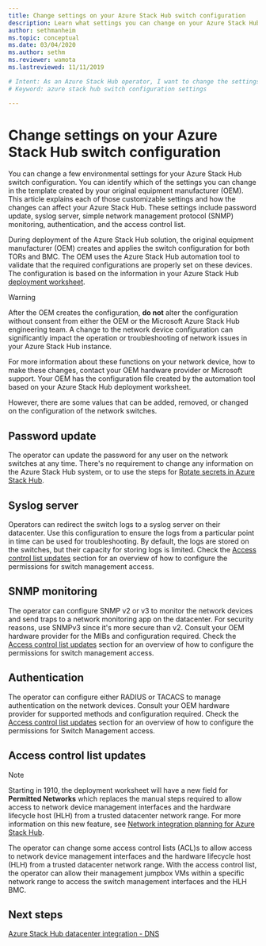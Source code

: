 ```yaml
---
title: Change settings on your Azure Stack Hub switch configuration 
description: Learn what settings you can change on your Azure Stack Hub switch configuration.
author: sethmanheim
ms.topic: conceptual
ms.date: 03/04/2020
ms.author: sethm
ms.reviewer: wamota
ms.lastreviewed: 11/11/2019

# Intent: As an Azure Stack Hub operator, I want to change the settings on my Azure Stack Hub switch configuration so I can customize them to my needs.
# Keyword: azure stack hub switch configuration settings

---
```


# Change settings on your Azure Stack Hub switch configuration

You can change a few environmental settings for your Azure Stack Hub switch configuration. You can identify which of the settings you can change in the template created by your original equipment manufacturer (OEM). This article explains each of those customizable settings and how the changes can affect your Azure Stack Hub. These settings include password update, syslog server, simple network management protocol (SNMP) monitoring, authentication, and the access control list.

During deployment of the Azure Stack Hub solution, the original equipment manufacturer (OEM) creates and applies the switch configuration for both TORs and BMC. The OEM uses the Azure Stack Hub automation tool to validate that the required configurations are properly set on these devices. The configuration is based on the information in your Azure Stack Hub [deployment worksheet](azure-stack-deployment-worksheet.md).

> [!Warning]  
> After the OEM creates the configuration, **do not** alter the configuration without consent from either the OEM or the Microsoft Azure Stack Hub engineering team. A change to the network device configuration can significantly impact the operation or troubleshooting of network issues in your Azure Stack Hub instance.
>
> For more information about these functions on your network device, how to make these changes, contact your OEM hardware provider or Microsoft support. Your OEM has the configuration file created by the automation tool based on your Azure Stack Hub deployment worksheet.

However, there are some values that can be added, removed, or changed on the configuration of the network switches.

## Password update

The operator can update the password for any user on the network switches at any time. There's no requirement to change any information on the Azure Stack Hub system, or to use the steps for [Rotate secrets in Azure Stack Hub](azure-stack-rotate-secrets.md).

## Syslog server

Operators can redirect the switch logs to a syslog server on their datacenter. Use this configuration to ensure the logs from a particular point in time can be used for troubleshooting. By default, the logs are stored on the switches, but their capacity for storing logs is limited. Check the [Access control list updates](#access-control-list-updates) section for an overview of how to configure the permissions for switch management access.

## SNMP monitoring

The operator can configure SNMP v2 or v3 to monitor the network devices and send traps to a network monitoring app on the datacenter. For security reasons, use SNMPv3 since it's more secure than v2. Consult your OEM hardware provider for the MIBs and configuration required. Check the [Access control list updates](#access-control-list-updates) section for an overview of how to configure the permissions for switch management access.

## Authentication

The operator can configure either RADIUS or TACACS to manage authentication on the network devices. Consult your OEM hardware provider for supported methods and configuration required. Check the [Access control list updates](#access-control-list-updates) section for an overview of how to configure the permissions for Switch Management access.

## Access control list updates

> [!NOTE]
> Starting in 1910, the deployment worksheet will have a new field for **Permitted Networks** which replaces the manual steps required to allow access to network device management interfaces and the hardware lifecycle host (HLH) from a trusted datacenter network range. For more information on this new feature, see [Network integration planning for Azure Stack Hub](azure-stack-network.md#permitted-networks).

The operator can change some access control lists (ACL)s to allow access to network device management interfaces and the hardware lifecycle host (HLH) from a trusted datacenter network range. With the access control list, the operator can allow their management jumpbox VMs within a specific network range to access the switch management interfaces and the HLH BMC.

## Next steps

[Azure Stack Hub datacenter integration - DNS](azure-stack-integrate-dns.md)
